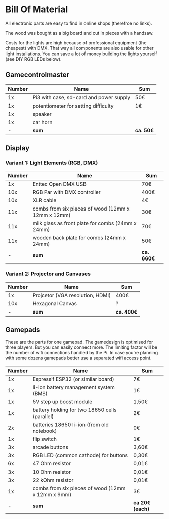 # Bill Of Material

All electronic parts are easy to find in online shops (therefroe no links).

The wood was bought as a big board and cut in pieces with a handsaw.

Costs for the lights are high because of professional equipment (the cheapest)
with DMX. That way all components are also usable for other light
installations. You can save a lot of money building the lights yourself (see
DIY RGB LEDs below).


## Gamecontrolmaster 

Number | Name | Sum
------ | ---- | -----
1x | Pi3 with case, sd-card and power supply | 50€
1x | potentiometer for setting difficulty | 1€
1x | speaker |
1x | car horn |
-  | **sum** | **ca. 50€**


## Display

### Variant 1: Light Elements (RGB, DMX)
Number | Name | Sum
------ | ---- | -----
1x | Enttec Open DMX USB | 70€
10x | RGB Par with DMX controller | 400€
10x | XLR cable | 4€
11x | combs from six pieces of wood (12mm x 12mm x 12mm)| 30€
11x | milk glass as front plate for combs (24mm x 24mm) | 70€
11x | wooden back plate for combs (24mm x 24mm) | 50€
-  | **sum** | **ca. 660€**

### Variant 2: Projector and Canvases
Number | Name | Sum
------ | ---- | -----
1x | Projcetor (VGA resolution, HDMI) | 400€
10x | Hexagonal Canvas | ?
-  | **sum** | **ca. 400€**


## Gamepads

These are the parts for one gamepad. The gamedesign is optimised for three
players. But you can easily connect more. The limiting factor will be the
number of wifi connections handled by the Pi. In case you're planning with some
dozens gamepads better use a separated wifi access point.

Number | Name | Sum
------ | ---- | -----
1x | Espressif ESP32 (or similar board) | 7€
1x | li-ion battery management system (BMS) | 1€
1x | 5V step up boost module | 1,50€
1x | battery holding for two 18650 cells (parallel) | 2€
2x | batteries 18650 li-ion (from old notebook) | 0€
1x | flip switch | 1€
3x | arcade buttons | 3,60€
3x | RGB LED (common cathode) for buttons | 0,30€
6x | 47 Ohm resistor | 0,01€
3x | 10 Ohm resistor | 0,01€
3x | 22 kOhm resistor | 0,01€
1x | combs from six pieces of wood (12mm x 12mm x 9mm)| 3€
-  | **sum** | **ca 20€ (each)**


